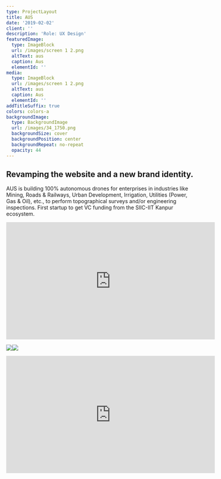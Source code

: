 ```yaml
---
type: ProjectLayout
title: AUS
date: '2019-02-02'
client: ''
description: 'Role: UX Design'
featuredImage:
  type: ImageBlock
  url: /images/screen 1 2.png
  altText: aus
  caption: Aus
  elementId: ''
media:
  type: ImageBlock
  url: /images/screen 1 2.png
  altText: aus
  caption: Aus
  elementId: ''
addTitleSuffix: true
colors: colors-a
backgroundImage:
  type: BackgroundImage
  url: /images/34_1750.png
  backgroundSize: cover
  backgroundPosition: center
  backgroundRepeat: no-repeat
  opacity: 44
---
```

## Revamping the website and a new brand identity.

AUS is building 100% autonomous drones for enterprises in industries like Mining, Roads & Railways, Urban Development, Irrigation, Utilities (Power, Gas & Oil), etc., to perform topographical surveys and/or engineering inspections. First startup to get VC funding from the SIIC-IIT Kanpur ecosystem.

<iframe width="560" height="315" src="https://www.youtube.com/embed/ITc0NNf-yfI?si=mFEJTjQcG8hzifiF" title="YouTube video player" frameborder="0" allow="accelerometer; autoplay; clipboard-write; encrypted-media; gyroscope; picture-in-picture; web-share" referrerpolicy="strict-origin-when-cross-origin" allowfullscreen></iframe>

![](https://cdn.dribbble.com/userupload/24342377/file/original-e3c47c4168aed635d54bc1dc40b836de.jpg?resize=1504x1128\&vertical=center)![](/images/applications_usecase.gif)

<iframe width="560" height="315" src="https://www.youtube.com/embed/MDKx7OVQE7A?si=iw_l5Qp9ZA06VCQ6" title="YouTube video player" frameborder="0" allow="accelerometer; autoplay; clipboard-write; encrypted-media; gyroscope; picture-in-picture; web-share" referrerpolicy="strict-origin-when-cross-origin" allowfullscreen></iframe>

####

